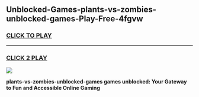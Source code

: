 
## Unblocked-Games-plants-vs-zombies-unblocked-games-Play-Free-4fgvw
<h3>
<a href="https://premium76.site?title=plants-vs-zombies-unblocked-games&ref=23A">CLICK TO PLAY</a></h3>
<hr>

<h3>
<a href="https://premium76.site?title=plants-vs-zombies-unblocked-games&ref=23A">CLICK 2 PLAY</a>
  
</h3>

<a href="https://premium76.site?title=plants-vs-zombies-unblocked-games&ref=23A"><img src="https://clearcache.store/games.png"></a>


**plants-vs-zombies-unblocked-games games unblocked: Your Gateway to Fun and Accessible Online Gaming**
